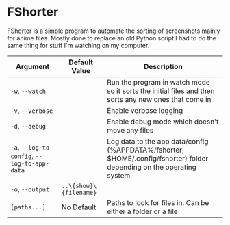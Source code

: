 # FShorter

FShorter is a simple program to automate the sorting of screenshots mainly for anime files. Mostly done to replace an old Python script I had to do the same
thing for stuff I'm watching on my computer.

| Argument                                     | Default Value          | Description                                                                                                           |
|----------------------------------------------|------------------------|-----------------------------------------------------------------------------------------------------------------------|
| `-w`, `--watch`                              |                        | Run the program in watch mode so it sorts the initial files and then sorts any new ones that come in                  |
| `-v`, `--verbose`                            |                        | Enable verbose logging                                                                                                |
| `-d`, `--debug`                              |                        | Enable debug mode which doesn't move any files                                                                        |
| `-a`, `--log-to-config`, `--log-to-app-data` |                        | Log data to the app data/config (%APPDATA%/fshorter, $HOME/.config/fshorter) folder depending on the operating system |
| `-o`, `--output`                             | `..\{show}\{filename}` |                                                                                                                       |
| `[paths...]`                                 | No Default             | Paths to look for files in. Can be either a folder or a file                                                          |